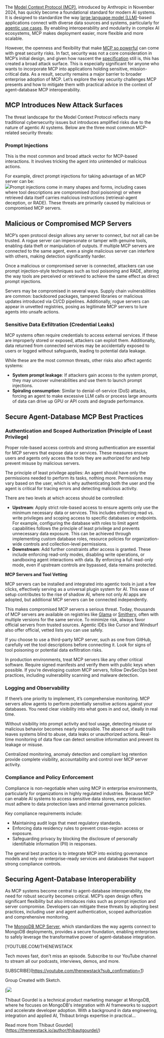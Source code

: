 The [Model Context Protocol (MCP)](https://modelcontextprotocol.io/docs/getting-started/intro), introduced by Anthropic in November 2024, has quickly become a foundational standard for modern AI systems. It is designed to standardize the way [large language model (LLM)](https://thenewstack.io/introduction-to-llms/)-based applications connect with diverse data sources and systems, particularly for [agentic use cases](https://thenewstack.io/ai-agents-vs-agentic-ai-a-kubernetes-developers-guide/). By enabling interoperability and modularity in complex AI ecosystems, MCP makes deployment easier, more flexible and more scalable.

However, the openness and flexibility that make [MCP so powerful](https://thenewstack.io/model-context-protocol-a-primer-for-the-developers/) can come with great security risks. In fact, security was not a core consideration in MCP’s initial design, and given how nascent the [specification](https://modelcontextprotocol.io/specification/latest) still is, this has created a broad attack surface. This is especially significant for anyone who wants to incorporate MCP into applications holding sensitive, mission-critical data. As a result, security remains a major barrier to broader enterprise adoption of MCP. Let’s explore the key security challenges MCP presents and how to mitigate them with practical advice in the context of agent-database MCP interoperability.

## MCP Introduces New Attack Surfaces

The threat landscape for the Model Context Protocol reflects many traditional cybersecurity issues but introduces amplified risks due to the nature of agentic AI systems. Below are the three most common MCP-related security threats:

### **Prompt Injections**

This is the most common and broad attack vector for MCP-based interactions. It involves tricking the agent into unintended or malicious actions.

For example, direct prompt injections for taking advantage of an MCP server can be:  
[![](https://cdn.thenewstack.io/media/2025/10/b7cc5af9-screenshot-2025-10-01-at-10.50.42%E2%80%AFam-1024x245.png)](https://cdn.thenewstack.io/media/2025/10/b7cc5af9-screenshot-2025-10-01-at-10.50.42%E2%80%AFam-1024x245.png)Prompt injections come in many shapes and forms, including cases where tool descriptions are compromised (tool poisoning) or where retrieved data itself carries malicious instructions (retrieval-agent deception, or RADE). These threats are primarily caused by malicious or compromised MCP servers.

## **Malicious or Compromised MCP Servers**

MCP’s open protocol design allows any server to connect, but not all can be trusted. A rogue server can impersonate or tamper with genuine tools, enabling data theft or manipulation of outputs. If multiple MCP servers are connected to the same agent, even a single malicious server can interfere with others, making detection significantly harder.

Once a malicious or compromised server is connected, attackers can use prompt injection–style techniques such as tool poisoning and RADE, altering the way tools are perceived or retrieved to achieve the same effect as direct prompt injections.

Servers may be compromised in several ways. Supply chain vulnerabilities are common: backdoored packages, tampered libraries or malicious updates introduced via CI/CD pipelines. Additionally, rogue servers can appear in unvetted registries, posing as legitimate MCP servers to lure agents into unsafe actions.

### **Sensitive Data Exfiltration** (Credential Leaks)

MCP systems often require credentials to access external services. If these are improperly stored or exposed, attackers can exploit them. Additionally, data returned from connected services may be accidentally exposed to users or logged without safeguards, leading to potential data leakage.

While these are the most common threats, other risks also affect agentic systems:

* **System prompt leakage**: If attackers gain access to the system prompt, they may uncover vulnerabilities and use them to launch prompt injections.
* **Spiraling consumption**: Similar to denial-of-service (DoS) attacks, forcing an agent to make excessive LLM calls or process large amounts of data can drive up GPU or API costs and degrade performance.

## Secure Agent-Database MCP Best Practices

### **Authentication and Scoped Authorization (Principle of Least Privilege)**

Proper role-based access controls and strong authentication are essential for MCP servers that expose data or services. These measures ensure users and agents only access the tools they are authorized for and help prevent misuse by malicious servers.

The principle of least privilege applies: An agent should have only the permissions needed to perform its tasks, nothing more. Permissions may vary based on the user, which is why authenticating both the user and the agent is critical for tracing errors and detecting malicious activity.

There are two levels at which access should be controlled:

* **Upstream**: Apply strict role-based access to ensure agents only use the minimum necessary data or services. This includes enforcing read vs. write privileges and scoping access to specific databases or endpoints. For example, configuring the database with roles to limit agent capabilities follows the principle of least privilege and prevents unnecessary data exposure. This can be achieved through implementing custom database roles, resource policies for organization-wide controls and collection-level permissions.
* **Downstream**: Add further constraints after access is granted. These include enforcing read-only modes, disabling write operations, or sandboxing agent interactions with data. By enforcing a full read-only mode, even if upstream controls are bypassed, data remains protected.

**MCP Servers and Tool Vetting**

MCP servers can be installed and integrated into agentic tools in just a few clicks, effectively serving as a universal plugin system for AI. This ease of setup contributes to the rise of shadow AI, where not only AI apps are adopted, but additional MCP servers can be connected independently.

This makes compromised MCP servers a serious threat. Today, thousands of MCP servers are available on registries like [Glama](https://glama.ai/mcp/servers) or [Smithery](https://smithery.ai/), often with multiple versions for the same service. To minimize risk, always favor official servers from trusted sources. Agentic IDEs like Cursor and Windsurf also offer official, vetted lists you can use safely.

If you choose to use a third-party MCP server, such as one from GitHub, carefully vet the tool descriptions before connecting it. Look for signs of tool poisoning or potential data exfiltration risks.

In production environments, treat MCP servers like any other critical software. Require signed manifests and verify them with public keys when possible. If you’re developing custom MCP servers, follow DevSecOps best practices, including vulnerability scanning and malware detection.

### **Logging and Observability**

If there’s one priority to implement, it’s comprehensive monitoring. MCP servers allow agents to perform potentially sensitive actions against your databases. You need clear visibility into what goes in and out, ideally in real time.

Without visibility into prompt activity and tool usage, detecting misuse or malicious behavior becomes nearly impossible. The absence of audit trails leaves systems blind to abuse, data leaks or unauthorized actions. Real-time monitoring of data flow can detect sensitive information and prevent its leakage or misuse.

Centralized monitoring, anomaly detection and compliant log retention provide complete visibility, accountability and control over MCP server activity.

### **Compliance and Policy Enforcement**

Compliance is non-negotiable when using MCP in enterprise environments, particularly for organizations in highly regulated industries. Because MCP can enable AI systems to access sensitive data stores, every interaction must adhere to data protection laws and internal governance policies.

Key compliance requirements include:

* Maintaining audit logs that meet regulatory standards.
* Enforcing data residency rules to prevent cross-region access or exposure.
* Safeguarding privacy by blocking the disclosure of personally identifiable information (PII) in responses.

The general best practice is to integrate MCP into existing governance models and rely on enterprise-ready services and databases that support strong compliance controls.

## Securing Agent-Database Interoperability

As MCP systems become central to agent-database interoperability, the need for robust security becomes critical. MCP’s open design offers significant flexibility but also introduces risks such as prompt injection and server compromise. Developers can mitigate these threats by adopting best practices, including user and agent authentication, scoped authorization and comprehensive monitoring.

The [MongoDB MCP Server](https://www.mongodb.com/company/blog/announcing-mongodb-mcp-server), which standardizes the way agents connect to MongoDB deployments, provides a secure foundation, enabling enterprises to safely leverage the transformative power of agent-database integration.

[YOUTUBE.COM/THENEWSTACK

Tech moves fast, don't miss an episode. Subscribe to our YouTube
channel to stream all our podcasts, interviews, demos, and more.

SUBSCRIBE](https://youtube.com/thenewstack?sub_confirmation=1)

Group
Created with Sketch.

[![](https://cdn.thenewstack.io/media/2025/06/3cfb1a95-cropped-17b02f8b-screenshot-2025-06-30-at-10.26.20%E2%80%AFam.png)

Thibaut Gourdel is a technical product marketing manager at MongoDB, where he focuses on MongoDB's integration with AI frameworks to support and accelerate developer adoption. With a background in data engineering, integration and applied AI, Thibaut brings expertise in practical...

Read more from Thibaut Gourdel](https://thenewstack.io/author/thibautgourdel/)
